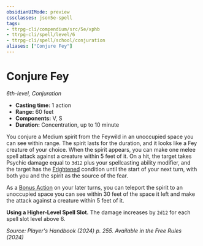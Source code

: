 ```yaml
---
obsidianUIMode: preview
cssclasses: json5e-spell
tags:
- ttrpg-cli/compendium/src/5e/xphb
- ttrpg-cli/spell/level/6
- ttrpg-cli/spell/school/conjuration
aliases: ["Conjure Fey"]
---
```

# Conjure Fey
*6th-level, Conjuration*  

- **Casting time:** 1 action
- **Range:** 60 feet
- **Components:** V, S
- **Duration:** Concentration, up to 10 minute

You conjure a Medium spirit from the Feywild in an unoccupied space you can see within range. The spirit lasts for the duration, and it looks like a Fey creature of your choice. When the spirit appears, you can make one melee spell attack against a creature within 5 feet of it. On a hit, the target takes Psychic damage equal to `3d12` plus your spellcasting ability modifier, and the target has the [Frightened](conditions.md#Frightened) condition until the start of your next turn, with both you and the spirit as the source of the fear.

As a [Bonus Action](bonus-action-xphb.md) on your later turns, you can teleport the spirit to an unoccupied space you can see within 30 feet of the space it left and make the attack against a creature within 5 feet of it.

**Using a Higher-Level Spell Slot.** The damage increases by `2d12` for each spell slot level above 6.

*Source: Player's Handbook (2024) p. 255. Available in the Free Rules (2024)*